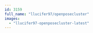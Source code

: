 ```yaml
---
id: 3159
full_name: "llucifer97/openposecluster"
images: 
  - "llucifer97-openposecluster-latest"
---
```

